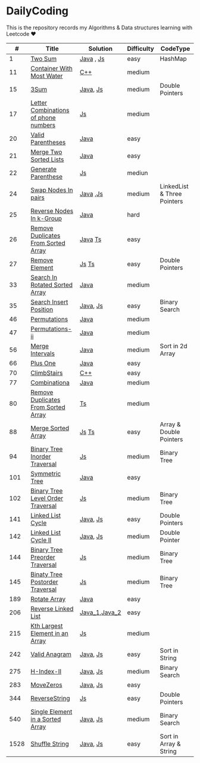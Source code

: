 <!--
 * @Author: AlanGolphi
 * @Date: 2020-07-11 22:25:43
 * @LastEditTime: 2021-04-10 20:03:45
-->

# DailyCoding

This is the repository records my Algorithms &amp; Data structures learning with Leetcode &hearts;

| #   | Title                                                                                                     | Solution                                                                                                          | Difficulty | CodeType |
| --- | --------------------------------------------------------------------------------------------------------- | ----------------------------------------------------------------------------------------------------------------- | ---------- | ---- |
| 1   | [Two Sum](https://leetcode.com/problems/two-sum/)                                                         | [Java](./sourceFile/Java/1_TwoSum.java) , [Js](./sourceFile/Js/1_twoSum.js)                                                                          | easy       |HashMap|
| 11  | [Container With Most Water](https://leetcode.com/problems/container-with-most-water/)                     | [C++](./sourceFile/Cpp/11_ContainerWithMostWater.cpp)                                                             | medium     |
| 15  | [3Sum](https://leetcode.com/problems/3sum/)                                                               | [Java](./sourceFile/Java/15_ThreeSum.java), [Js](./sourceFile/Js/15_ThreeSum.js)|medium|Double Pointers|
|17| [Letter Combinations of phone numbers](https://leetcode.com/problems/letter-combinations-of-a-phone-number/)|[Js](./sourceFile/Js/17_LetterCombinations.js)|medium|
| 20  | [Valid Parentheses](https://leetcode-cn.com/problems/valid-parentheses/)                                  | [Java](./sourceFile/Java/20_ValidParentheses.java)                                                                | easy       |
| 21  | [Merge Two Sorted Lists](https://leetcode.com/problems/merge-two-sorted-lists/)                           | [Java](./sourceFile/Java/21_MergeTwoLists.java)                                                                   | easy       |
|22|[Generate Parenthese](https://leetcode.com/problems/generate-parentheses/)|[Js](./sourceFile/Js/22_GenerParentsis.js)|mediun|
| 24  | [Swap Nodes In pairs](https://leetcode.com/problems/swap-nodes-in-pairs/)                                 | [Java](./sourceFile/Java/24_SwapNodesInPairs.java) ,[Js](./sourceFile/Js/24_SwapNodesInPairs.js)                                                               | medium     |LinkedList & Three Pointers|
| 25  | [Reverse Nodes In k-Group](https://leetcode.com/problems/reverse-nodes-in-k-group/)                       | [Java](./sourceFile/Java/25_ReverseNodesInK-Group.java)                                                           | hard       |
| 26  | [Remove Duplicates From Sorted Array](https://leetcode.com/problems/remove-duplicates-from-sorted-array/) | [Java](./sourceFile/Java/26_RemoveDuplicates.java) [Ts](./sourceFile/typescript/26_RemoveDuplicatesFromSortedArray.ts)                                                                | easy       |
|27|[Remove Element](https://leetcode.com/problems/remove-element/)|[Js](./sourceFile/Js/27_RemoveElements.js) [Ts](./sourceFile/typescript/27_RemoveElement.ts)|easy|Double Pointers|
| 33  | [Search In Rotated Sorted Array](https://leetcode.com/problems/search-in-rotated-sorted-array/)           | [Java](./sourceFile/Java/33_SearchRotatedSorted.java)                                                             | medium     |
|35|[Search Insert Position](https://leetcode.com/problems/search-insert-position/)|[Java](./sourceFile/Java/35_SearchInsertPosition.java), [Js](./sourceFile/Js/35_SearchInsertPosition.js) |easy|Binary Search|
| 46  | [Permutations](https://leetcode.com/problems/permutations/)                                               | [Java](./sourceFile/Java/46_Permutations.java)                                                                    | medium     |
| 47  | [Permutations-ii](https://leetcode.com/problems/permutations-ii/)                                         | [Java](./sourceFile/Java/47_PermuteUnique.java)                                                                   | medium     |
|56|[Merge Intervals](https://leetcode.com/problems/merge-intervals/)|[Java](./sourceFile/Java/56_MergeIntervals.java)|medium|Sort in 2d Array|
| 66  | [Plus One](https://leetcode.com/problems/plus-one/)                                                       | [Java](./sourceFile/Java/66_PlusOne.java)                                                                         | easy       |
| 70  | [ClimbStairs](https://leetcode.com/problems/climbing-stairs/)                                             | [C++](./sourceFile/Cpp/70_ClimbStairs.cpp)                                                                        | easy       |
| 77  | [Combinationa](https://leetcode.com/problems/combinations/)                                               | [Java](./sourceFile/Java/77_Combinations.java)                                                                    | medium     |
| 80  | [Remove Duplicates From Sorted Array](https://leetcode.com/problems/remove-duplicates-from-sorted-array-ii)                                               | [Ts](./sourceFile/typescript/80_RemoveDuplicatesFromSortedArray.ts)                                                                    | medium     |
|88|[Merge Sorted Array](https://leetcode.com/problems/merge-sorted-array/)|[Js](./sourceFile/Js/88_MergeSortedArray.js) [Ts](./sourceFile/typescript/88_MergeSortedArray.ts)|easy|Array & Double Pointers|
|94|[Binary Tree Inorder Traversal](https://leetcode.com/problems/binary-tree-inorder-traversal/)|[Js](./sourceFile/Js/94_BinaryTreeInorderTraversal.js)|medium|Binary Tree|
| 101 | [Symmetric Tree](https://leetcode.com/problems/symmetric-tree/)                                           | [Java](./sourceFile/Java/101_Symmetric_Tree.java)                                                                 | easy       |
|102|[Binary Tree Level Order Traversal](https://leetcode.com/problems/binary-tree-level-order-traversal/)|[Js](./sourceFile/Js/102_BinaryTreeLevelorderTraversal.js)|medium|Binary Tree|
| 141 | [Linked List Cycle](https://leetcode.com/problems/linked-list-cycle/)                                     | [Java](./sourceFile/Java/141_LinkedListCycle.java), [Js](./sourceFile/Js/141_LinkedListCycle.js)                                                                | easy       |Double Pointers|
| 142 | [Linked List Cycle II](https://leetcode-cn.com/problems/linked-list-cycle-ii/)                            | [Java](./sourceFile/Java/142_LinkedListCycleII.java), [Js](./sourceFile/Js/142_LinkedListCycleII.js)                                                              | medium     |Double Pointer|
|144|[Binary Tree Preorder Traversal](https://leetcode.com/problems/binary-tree-preorder-traversal/)|[Js](./sourceFile/Js/144_BinaryTreePreorderTraversal.js)|medium|Binary Tree|
|145|[Binaty Tree Postorder Traversal](https://leetcode.com/problems/binary-tree-postorder-traversal/)|[Js](./sourceFile/Js/145_BinaryTreePostorderTraversal.js)|medium|Binary Tree|
| 189 | [Rotate Array](https://leetcode.com/problems/rotate-array/)                                               | [Java](./sourceFile/Java/189_RotateArray.java)                                                                    | easy       |
| 206 | [Reverse Linked List](https://leetcode.com/problems/reverse-linked-list/)                                 | [Java_1](./sourceFile/Java/206_ReverseLinkedList_1.java),[Java_2](./sourceFile/Java/206_ReverseLinkedList_2.java) | easy       |
|215| [Kth Largest Element in an Array](https://leetcode.com/problems/kth-largest-element-in-an-array/)|[Js](./sourceFile/Js/215_findKthLargest.js)|medium|
|242|[Valid Anagram](https://leetcode.com/problems/valid-anagram/)|[Java](./sourceFile/Java/242_ValidAnagram.java), [Js](./sourceFile/Js/242_ValidAnagram.js)|easy|Sort in String|
|275|[H-Index-II](https://leetcode.com/problems/h-index-ii/)|[Java](./sourceFile/Java/275_H-index-II.java), [Js](./sourceFile/Js/275_H-index-II.js)|medium|Binary Search|
| 283 | [MoveZeros](https://leetcode.com/problems/move-zeroes/)                                                   | [Java](./sourceFile/Java/283_MoveZeros.java), [Js](./sourceFile/Js/283_MoveZeros.js)                                                                      | easy       |
|344|[ReverseString](https://leetcode.com/problems/reverse-string/)|[Js](./sourceFile/Js/344_ReverseString.js)|easy|Double Pointers|
|540|[Single Element in a Sorted Array](https://leetcode.com/problems/single-element-in-a-sorted-array/)|[Java](./sourceFile/Java/540_singleNonDuplicate.java), [Js](./sourceFile/Js/540_singleNonDuplicate.js)|medium|Binary Search|
|1528|[Shuffle String](https://leetcode.com/problems/shuffle-string/)|[Java](./sourceFile/Java/1528_ShuffleString.java), [Js](./sourceFile/Js/1528_ShuffleString.js)|easy|Sort in Array & String|
